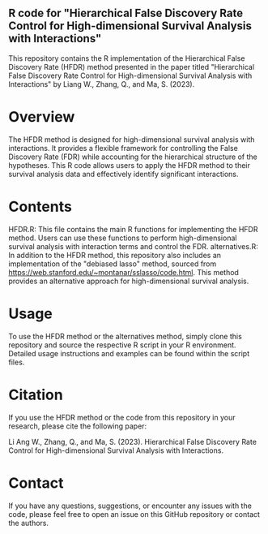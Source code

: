 ## R code for "Hierarchical False Discovery Rate Control for High-dimensional Survival Analysis with Interactions"

This repository contains the R implementation of the Hierarchical False Discovery Rate (HFDR) method presented in the paper titled "Hierarchical False Discovery Rate Control for High-dimensional Survival Analysis with Interactions" by Liang W., Zhang, Q., and Ma, S. (2023).

# Overview

The HFDR method is designed for high-dimensional survival analysis with interactions. It provides a flexible framework for controlling the False Discovery Rate (FDR) while accounting for the hierarchical structure of the hypotheses. This R code allows users to apply the HFDR method to their survival analysis data and effectively identify significant interactions.

# Contents

HFDR.R: This file contains the main R functions for implementing the HFDR method. Users can use these functions to perform high-dimensional survival analysis with interaction terms and control the FDR.
alternatives.R: In addition to the HFDR method, this repository also includes an implementation of the "debiased lasso" method, sourced from https://web.stanford.edu/~montanar/sslasso/code.html. This method provides an alternative approach for high-dimensional survival analysis.

# Usage

To use the HFDR method or the alternatives method, simply clone this repository and source the respective R script in your R environment. Detailed usage instructions and examples can be found within the script files.

# Citation

If you use the HFDR method or the code from this repository in your research, please cite the following paper:

Li Ang W., Zhang, Q., and Ma, S. (2023). Hierarchical False Discovery Rate Control for High-dimensional Survival Analysis with Interactions.

# Contact

If you have any questions, suggestions, or encounter any issues with the code, please feel free to open an issue on this GitHub repository or contact the authors.

